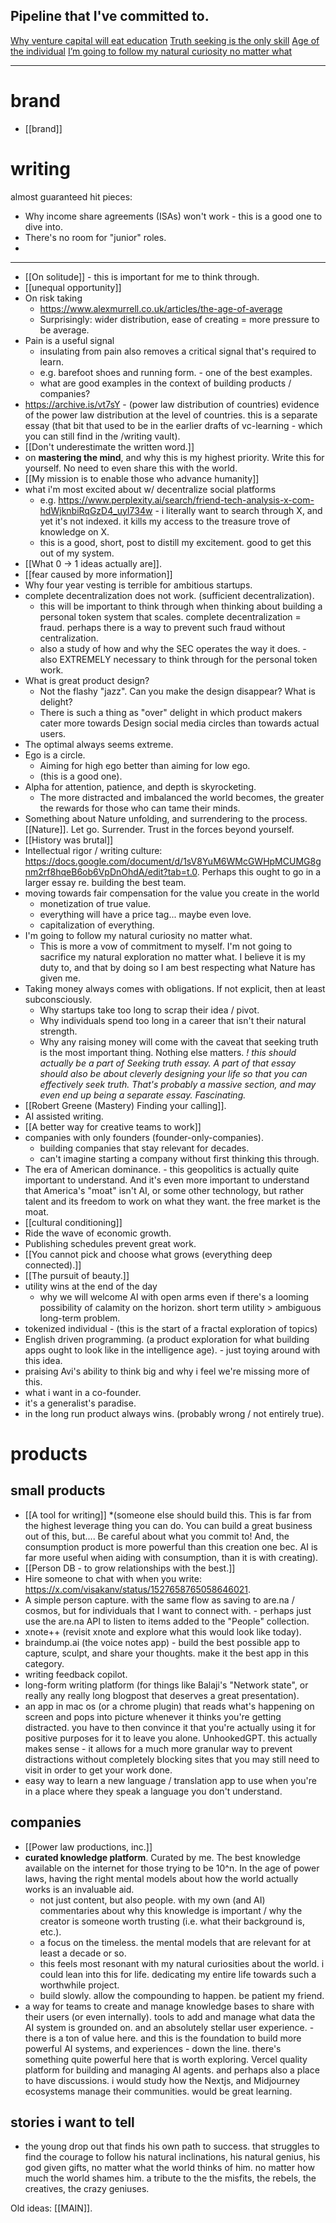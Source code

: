 ## Pipeline that I've committed to.

[Why venture capital will eat education](https://docs.google.com/document/d/1-IQlKJAzfnPrP92gq3F7eiVkda4ml6E-NTB9kxH-unU)
[Truth seeking is the only skill](https://docs.google.com/document/d/10T0IW4C95z-Uu6D7OB0rfHeb1FfWG2S_wSWUaWxobko)
[Age of the individual](https://docs.google.com/document/d/1cnAcFlNCVCvyChpTRKG2Ozj0RnPqCfR_i8P7l2Q4KD0)
[I’m going to follow my natural curiosity no matter what](https://docs.google.com/document/d/1UXY4IxrxcA0C3QbdN_UCmeHW-qTa3-Vs4k4vHR-WdNs)

---
# brand
- [[brand]]

# writing

almost guaranteed hit pieces:
- Why income share agreements (ISAs) won't work - this is a good one to dive into.
- There's no room for "junior" roles.
- 
---
- [[On solitude]] - this is important for me to think through.
- [[unequal opportunity]]
- On risk taking
	- https://www.alexmurrell.co.uk/articles/the-age-of-average
	- Surprisingly: wider distribution, ease of creating = more pressure to be average.
- Pain is a useful signal
	- insulating from pain also removes a critical signal that's required to learn.
	- e.g. barefoot shoes and running form. - one of the best examples.
	- what are good examples in the context of building products / companies?
- https://archive.is/vt7sY - (power law distribution of countries) evidence of the power law distribution at the level of countries. this is a separate essay (that bit that used to be in the earlier drafts of vc-learning - which you can still find in the /writing vault).
- [[Don't underestimate the written word.]]
- on **mastering the mind**, and why this is my highest priority. Write this for yourself. No need to even share this with the world.
- [[My mission is to enable those who advance humanity]]
- what i'm most excited about w/ decentralize social platforms
	- e.g. https://www.perplexity.ai/search/friend-tech-analysis-x-com-hdWjknbiRqGzD4_uyI734w - i literally want to search through X, and yet it's not indexed. it kills my access to the treasure trove of knowledge on X.
	- this is a good, short, post to distill my excitement. good to get this out of my system.
- [[What 0 -> 1 ideas actually are]].
- [[fear caused by more information]]
- Why four year vesting is terrible for ambitious startups.
- complete decentralization does not work. (sufficient decentralization).
	- this will be important to think through when thinking about building a personal token system that scales. complete decentralization = fraud. perhaps there is a way to prevent such fraud without centralization.
	- also a study of how and why the SEC operates the way it does. - also EXTREMELY necessary to think through for the personal token work.
- What is great product design?
	- Not the flashy "jazz". Can you make the design disappear? What is delight?
	- There is such a thing as "over" delight in which product makers cater more towards Design social media circles than towards actual users.
- The optimal always seems extreme.
- Ego is a circle.
	- Aiming for high ego better than aiming for low ego.
	- (this is a good one).
- Alpha for attention, patience, and depth is skyrocketing.
	- The more distracted and imbalanced the world becomes, the greater the rewards for those who can tame their minds.
- Something about Nature unfolding, and surrendering to the process. [[Nature]]. Let go. Surrender. Trust in the forces beyond yourself.
- [[History was brutal]]
- Intellectual rigor / writing culture: https://docs.google.com/document/d/1sV8YuM6WMcGWHpMCUMG8gnm2rf8hqeB6ob6VpDnOhdA/edit?tab=t.0. Perhaps this ought to go in a larger essay re. building the best team.
- moving towards fair compensation for the value you create in the world
	- monetization of true value.
	- everything will have a price tag... maybe even love.
	- capitalization of everything.
- I'm going to follow my natural curiosity no matter what.
	- This is more a vow of commitment to myself. I'm not going to sacrifice my natural exploration no matter what. I believe it is my duty to, and that by doing so I am best respecting what Nature has given me.
- Taking money always comes with obligations. If not explicit, then at least subconsciously.
	- Why startups take too long to scrap their idea / pivot.
	- Why individuals spend too long in a career that isn't their natural strength.
	- Why any raising money will come with the caveat that seeking truth is the most important thing. Nothing else matters.
	*! this should actually be a part of Seeking truth essay. A part of that essay should also be about cleverly designing your life so that you can effectively seek truth. That's probably a massive section, and may even end up being a separate essay. Fascinating.*
- [[Robert Greene (Mastery) Finding your calling]].
- AI assisted writing.
- [[A better way for creative teams to work]]
- companies with only founders (founder-only-companies).
	- building companies that stay relevant for decades.
	- can't imagine starting a company without first thinking this through.
- The era of American dominance. - this geopolitics is actually quite important to understand. And it's even more important to understand that America's "moat" isn't AI, or some other technology, but rather talent and its freedom to work on what they want. the free market is the moat.
- [[cultural conditioning]]
- Ride the wave of economic growth.
- Publishing schedules prevent great work.
- [[You cannot pick and choose what grows (everything deep connected).]]
- [[The pursuit of beauty.]]
- utility wins at the end of the day
	- why we will welcome AI with open arms even if there's a looming possibility of calamity on the horizon. short term utility > ambiguous long-term problem.
- tokenized individual - (this is the start of a fractal exploration of topics)
- English driven programming. (a product exploration for what building apps ought to look like in the intelligence age). - just toying around with this idea.
- praising Avi's ability to think big and why i feel we're missing more of this.
- what i want in a co-founder.
- it's a generalist's paradise.
- in the long run product always wins. (probably wrong / not entirely true).
# products
## small products
- [[A tool for writing]] *(someone else should build this. This is far from the highest leverage thing you can do. You can build a great business out of this, but.... Be careful about what you commit to! And, the consumption product is more powerful than this creation one bec. AI is far more useful when aiding with consumption, than it is with creating).
- [[Person DB - to grow relationships with the best.]]
- Hire someone to chat with when you write: https://x.com/visakanv/status/1527658765058646021.
- A simple person capture. with the same flow as saving to are.na / cosmos, but for individuals that I want to connect with. - perhaps just use the are.na API to listen to items added to the "People" collection.
- xnote++ (revisit xnote and explore what this would look like today).
- braindump.ai (the voice notes app) - build the best possible app to capture, sculpt, and share your thoughts. make it the best app in this category.
- writing feedback copilot.
- long-form writing platform (for things like Balaji's "Network state", or really any really long blogpost that deserves a great presentation).
- an app in mac os (or a chrome plugin) that reads what's happening on screen and pops into picture whenever it thinks you're getting distracted. you have to then convince it that you're actually using it for positive purposes for it to leave you alone. UnhookedGPT. this actually makes sense - it allows for a much more granular way to prevent distractions without completely blocking sites that you may still need to visit in order to get your work done.
- easy way to learn a new language / translation app to use when you're in a place where they speak a language you don't understand.
## companies
- [[Power law productions, inc.]]
- **curated knowledge platform**. Curated by me. The best knowledge available on the internet for those trying to be 10^n. In the age of power laws, having the right mental models about how the world actually works is an invaluable aid.
	- not just content, but also people. with my own (and AI) commentaries about why this knowledge is important / why the creator is someone worth trusting (i.e. what their background is, etc.).
	- a focus on the timeless. the mental models that are relevant for at least a decade or so.
	- this feels most resonant with my natural curiosities about the world. i could lean into this for life. dedicating my entire life towards such a worthwhile project.
	- build slowly. allow the compounding to happen. be patient my friend.
- a way for teams to create and manage knowledge bases to share with their users (or even internally). tools to add and manage what data the AI system is grounded on. and an absolutely stellar user experience. - there is a ton of value here. and this is the foundation to build more powerful AI systems, and experiences - down the line. there's something quite powerful here that is worth exploring. Vercel quality platform for building and managing AI agents. and perhaps also a place to have discussions. i would study how the Nextjs, and Midjourney ecosystems manage their communities. would be great learning.
## stories i want to tell
- the young drop out that finds his own path to success. that struggles to find the courage to follow his natural inclinations, his natural genius, his god given gifts, no matter what the world thinks of him. no matter how much the world shames him. a tribute to the the misfits, the rebels, the creatives, the crazy geniuses.


Old ideas: [[MAIN]].